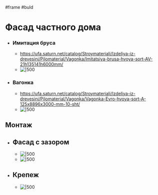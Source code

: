 #frame #buld 
# Фасад частного дома
- ### Имитация бруса
	- https://ufa.saturn.net/catalog/Stroymateriali/Izdeliya-iz-drevesini/Pilomaterial/Vagonka/Imitatsiya-brusa-hvoya-sort-AV-21h135141h6000mm/
	- ![|500](mini-montazh-imitatsii-brusa.jpg)
- ### Вагонка
	- https://ufa.saturn.net/catalog/Stroymateriali/Izdeliya-iz-drevesini/Pilomaterial/Vagonka/Vagonka-Evro-hvoya-sort-A-125x8896x3000-mm-10-sht/
	- ![|500](osobennosti-krepleniya-planok-imitacii-brusa-2-min.jpg)

## Монтаж
- ## Фасад с зазором
	- ![|500](bppc_1000_1000_fa4399650b1565bc7843df1f6f5c81a0.jpg)
	- ![|500](osobennosti-sborki-karkasov-pod-falshbrus-2-min-e1542568804381.jpg)
- ## Крепеж
	- ![|500](vidy-krepezhnyh-elementov-min.jpg)